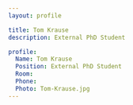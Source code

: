 ```yaml
---
layout: profile

title: Tom Krause
description: External PhD Student

profile:
  Name: Tom Krause
  Position: External PhD Student
  Room: 
  Phone:
  Photo: Tom-Krause.jpg
---
```

